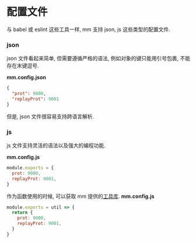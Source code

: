 # 配置文件
与 babel 或 eslint 这些工具一样, mm 支持 json, js 这些类型的配置文件.

### json
json 文件看起来简单, 但需要遵循严格的语法, 例如对象的键只能用引号包裹, 不能存在末键逗号.

**mm.config.json**
``` json
{
  "prot": 9000,
  "replayProt": 9001
}
```
但是, json 文件很容易支持跨语言解析.

### js
js 文件支持灵活的语法以及强大的编程功能.

**mm.config.js**
``` js
module.exports = {
  prot: 9000,
  replayProt: 9001,
}
```

作为函数使用的时候, 可以获取 mm 提供的[工具库](/config/config_fn.html).
**mm.config.js**
``` js
module.exports = util => {
  return {
    prot: 9000,
    replayProt: 9001,
  }
}
```

